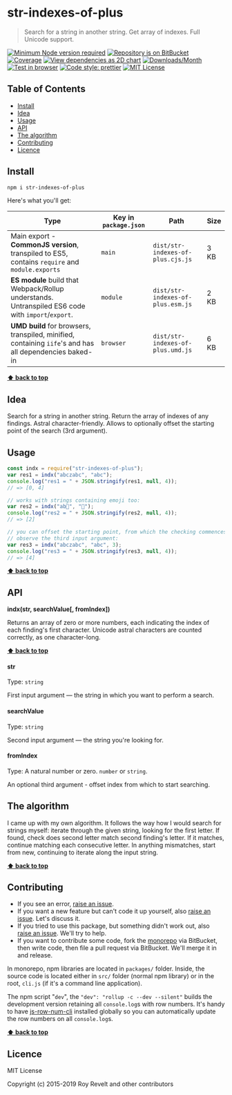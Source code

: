 # str-indexes-of-plus

> Search for a string in another string. Get array of indexes. Full Unicode support.

[![Minimum Node version required][node-img]][node-url]
[![Repository is on BitBucket][bitbucket-img]][bitbucket-url]
[![Coverage][cov-img]][cov-url]
[![View dependencies as 2D chart][deps2d-img]][deps2d-url]
[![Downloads/Month][downloads-img]][downloads-url]
[![Test in browser][runkit-img]][runkit-url]
[![Code style: prettier][prettier-img]][prettier-url]
[![MIT License][license-img]][license-url]

## Table of Contents

- [Install](#markdown-header-install)
- [Idea](#markdown-header-idea)
- [Usage](#markdown-header-usage)
- [API](#markdown-header-api)
- [The algorithm](#markdown-header-the-algorithm)
- [Contributing](#markdown-header-contributing)
- [Licence](#markdown-header-licence)

## Install

```bash
npm i str-indexes-of-plus
```

Here's what you'll get:

| Type                                                                                                    | Key in `package.json` | Path                              | Size |
| ------------------------------------------------------------------------------------------------------- | --------------------- | --------------------------------- | ---- |
| Main export - **CommonJS version**, transpiled to ES5, contains `require` and `module.exports`          | `main`                | `dist/str-indexes-of-plus.cjs.js` | 3 KB |
| **ES module** build that Webpack/Rollup understands. Untranspiled ES6 code with `import`/`export`.      | `module`              | `dist/str-indexes-of-plus.esm.js` | 2 KB |
| **UMD build** for browsers, transpiled, minified, containing `iife`'s and has all dependencies baked-in | `browser`             | `dist/str-indexes-of-plus.umd.js` | 6 KB |

**[⬆ back to top](#markdown-header-str-indexes-of-plus)**

## Idea

Search for a string in another string. Return the array of indexes of any findings. Astral character-friendly. Allows to optionally offset the starting point of the search (3rd argument).

## Usage

```js
const indx = require("str-indexes-of-plus");
var res1 = indx("abczabc", "abc");
console.log("res1 = " + JSON.stringify(res1, null, 4));
// => [0, 4]

// works with strings containing emoji too:
var res2 = indx("ab🦄", "🦄");
console.log("res2 = " + JSON.stringify(res2, null, 4));
// => [2]

// you can offset the starting point, from which the checking commences.
// observe the third input argument:
var res3 = indx("abczabc", "abc", 3);
console.log("res3 = " + JSON.stringify(res3, null, 4));
// => [4]
```

**[⬆ back to top](#markdown-header-str-indexes-of-plus)**

## API

**indx(str, searchValue\[, fromIndex])**

Returns an array of zero or more numbers, each indicating the index of each finding's first character. Unicode astral characters are counted correctly, as one character-long.

**[⬆ back to top](#markdown-header-str-indexes-of-plus)**

#### str

Type: `string`

First input argument — the string in which you want to perform a search.

#### searchValue

Type: `string`

Second input argument — the string you're looking for.

#### fromIndex

Type: A natural number or zero. `number` or `string`.

An optional third argument - offset index from which to start searching.

## The algorithm

I came up with my own algorithm. It follows the way how I would search for strings myself: iterate through the given string, looking for the first letter. If found, check does second letter match second finding's letter. If it matches, continue matching each consecutive letter. In anything mismatches, start from new, continuing to iterate along the input string.

**[⬆ back to top](#markdown-header-str-indexes-of-plus)**

## Contributing

- If you see an error, [raise an issue](https://bitbucket.org/codsen/codsen/issues/new?title=str-indexes-of-plus%20package%20-%20put%20title%20here).
- If you want a new feature but can't code it up yourself, also [raise an issue](https://bitbucket.org/codsen/codsen/issues/new?title=str-indexes-of-plus%20package%20-%20put%20title%20here). Let's discuss it.
- If you tried to use this package, but something didn't work out, also [raise an issue](https://bitbucket.org/codsen/codsen/issues/new?title=str-indexes-of-plus%20package%20-%20put%20title%20here). We'll try to help.
- If you want to contribute some code, fork the [monorepo](https://bitbucket.org/codsen/codsen/src/) via BitBucket, then write code, then file a pull request via BitBucket. We'll merge it in and release.

In monorepo, npm libraries are located in `packages/` folder. Inside, the source code is located either in `src/` folder (normal npm library) or in the root, `cli.js` (if it's a command line application).

The npm script "`dev`", the `"dev": "rollup -c --dev --silent"` builds the development version retaining all `console.log`s with row numbers. It's handy to have [js-row-num-cli](https://www.npmjs.com/package/js-row-num-cli) installed globally so you can automatically update the row numbers on all `console.log`s.

**[⬆ back to top](#markdown-header-str-indexes-of-plus)**

## Licence

MIT License

Copyright (c) 2015-2019 Roy Revelt and other contributors

[node-img]: https://img.shields.io/node/v/str-indexes-of-plus.svg?style=flat-square&label=works%20on%20node
[node-url]: https://www.npmjs.com/package/str-indexes-of-plus
[bitbucket-img]: https://img.shields.io/badge/repo-on%20BitBucket-brightgreen.svg?style=flat-square
[bitbucket-url]: https://bitbucket.org/codsen/codsen/src/master/packages/str-indexes-of-plus
[cov-img]: https://img.shields.io/badge/coverage-100%25-brightgreen.svg?style=flat-square
[cov-url]: https://bitbucket.org/codsen/codsen/src/master/packages/str-indexes-of-plus
[deps2d-img]: https://img.shields.io/badge/deps%20in%202D-see_here-08f0fd.svg?style=flat-square
[deps2d-url]: http://npm.anvaka.com/#/view/2d/str-indexes-of-plus
[downloads-img]: https://img.shields.io/npm/dm/str-indexes-of-plus.svg?style=flat-square
[downloads-url]: https://npmcharts.com/compare/str-indexes-of-plus
[runkit-img]: https://img.shields.io/badge/runkit-test_in_browser-a853ff.svg?style=flat-square
[runkit-url]: https://npm.runkit.com/str-indexes-of-plus
[prettier-img]: https://img.shields.io/badge/code_style-prettier-ff69b4.svg?style=flat-square
[prettier-url]: https://prettier.io
[license-img]: https://img.shields.io/badge/licence-MIT-51c838.svg?style=flat-square
[license-url]: https://bitbucket.org/codsen/codsen/src/master/LICENSE
